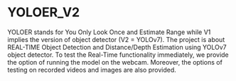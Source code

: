 # YOLOER_V2
YOLOER stands for You Only Look Once and Estimate Range while V1 implies the version of object detector (V2 = YOLOv7). The project is about REAL-TIME Object Detection and Distance/Depth Estimation using YOLOv7 object detector. To test the Real-Time functionality immediately, we provide the option of running the model on the webcam. Moreover, the options of testing on recorded videos and images are also provided.
